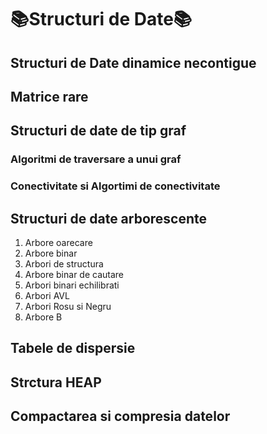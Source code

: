 # 📚Structuri de Date📚
## Structuri de Date dinamice necontigue
## Matrice rare
## Structuri de date de tip graf
### Algoritmi de traversare a unui graf
### Conectivitate si Algortimi de conectivitate

## Structuri de date arborescente
1. Arbore oarecare 
2. Arbore binar
3. Arbori de structura
4. Arbore binar de cautare
5. Arbori binari echilibrati
6. Arbori AVL
7. Arbori Rosu si Negru
8. Arbore B

## Tabele de dispersie

## Strctura HEAP

## Compactarea si compresia datelor


